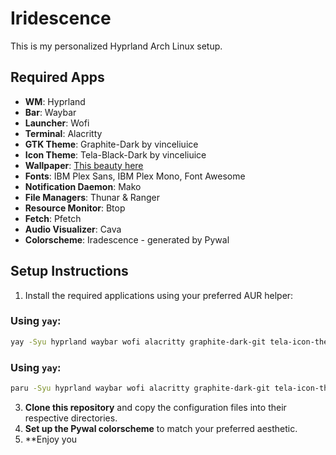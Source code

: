 # Iridescence

This is my personalized Hyprland Arch Linux setup.

## Required Apps

- **WM**: Hyprland
- **Bar**: Waybar
- **Launcher**: Wofi
- **Terminal**: Alacritty
- **GTK Theme**: Graphite-Dark by vinceliuice
- **Icon Theme**: Tela-Black-Dark by vinceliuice
- **Wallpaper**: [This beauty here](link_to_wallpaper_image)
- **Fonts**: IBM Plex Sans, IBM Plex Mono, Font Awesome
- **Notification Daemon**: Mako
- **File Managers**: Thunar & Ranger
- **Resource Monitor**: Btop
- **Fetch**: Pfetch
- **Audio Visualizer**: Cava
- **Colorscheme**: Iradescence - generated by Pywal
  
## Setup Instructions
1. Install the required applications using your preferred AUR helper:

### Using `yay`:
```bash
yay -Syu hyprland waybar wofi alacritty graphite-dark-git tela-icon-theme-gtk mako thunar ranger btop pfetch cava pywal
```
### Using `yay`:
```bash
paru -Syu hyprland waybar wofi alacritty graphite-dark-git tela-icon-theme-gtk mako thunar ranger btop pfetch cava pywal
```

3. **Clone this repository** and copy the configuration files into their respective directories.
4. **Set up the Pywal colorscheme** to match your preferred aesthetic.
5. **Enjoy you

